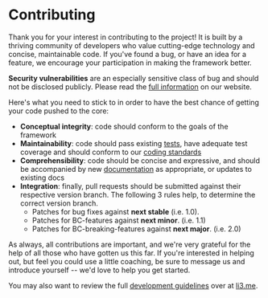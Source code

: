 # Contributing

Thank you for your interest in contributing to the project! It is built by a
thriving community of developers who value cutting-edge technology and concise,
maintainable code. If you've found a bug, or have an idea for a feature, we
encourage your participation in making the framework better.

**Security vulnerabilities** are an especially sensitive class of
bug and should not be disclosed publicly. Please read the [full
information](http://li3.me/development#security) on our website.

Here's what you need to stick to in order to have the best chance of getting
your code pushed to the core:

- **Conceptual integrity**: code should conform to the goals of the framework
- **Maintainability**: code should pass existing [tests](http://li3.me/docs/specs/accepted/LSR-2-testing.md), have adequate test coverage and should conform to our [coding standards](http://li3.me/docs/specs/accepted/LSR-0-coding.md)
- **Comprehensibility**: code should be concise and expressive, and should be accompanied by new [documentation](http://li3.me/docs/specs/accepted/LSR-1-documenting.md) as appropriate, or updates to existing docs
- **Integration**: finally, pull requests should be submitted against their respective version branch. The following 3 rules help, to determine the correct version branch.
	- Patches for bug fixes against **next stable** (i.e. 1.0).
	- Patches for BC-features against **next minor**. (i.e. 1.1)
	- Patches for BC-breaking-features against **next major**. (i.e. 2.0)

As always, all contributions are important, and we're very grateful for the help
of all those who have gotten us this far. If you're interested in helping out,
but feel you could use a little coaching, be sure to message us and
introduce yourself -- we'd love to help you get started.

You may also want to review the full [development
guidelines](http://li3.me/development) over at [li3.me](http://li3.me/).
